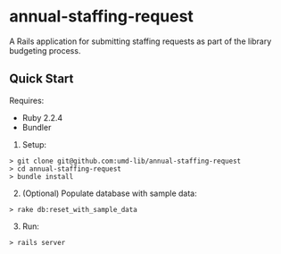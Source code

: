 # annual-staffing-request

A Rails application for submitting staffing requests as part of the library budgeting process.


## Quick Start

Requires:

* Ruby 2.2.4
* Bundler

1) Setup:

```
> git clone git@github.com:umd-lib/annual-staffing-request
> cd annual-staffing-request
> bundle install
```

2) (Optional) Populate database with sample data:

```
> rake db:reset_with_sample_data
```

3) Run:

```
> rails server
```
